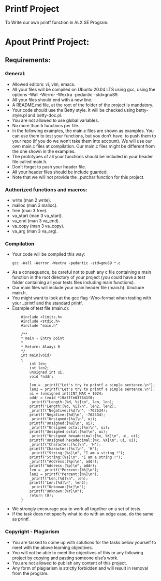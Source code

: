 # Printf Project
To Write our own printf function in ALX SE Program.

# Apout Printf Project:
## Requirements:

### General:
- Allowed editors: vi, vim, emacs.
- All your files will be compiled on Ubuntu 20.04 LTS using gcc, using the options -Wall -Werror -Wextra -pedantic -std=gnu89.
- All your files should end with a new line.
- A README.md file, at the root of the folder of the project is mandatory.
- Your code should use the Betty style. It will be checked using betty-style.pl and betty-doc.pl.
- You are not allowed to use global variables.
- No more than 5 functions per file.
- In the following examples, the main.c files are shown as examples. You can use them to test your functions, but you don’t have. to push them to your repo (if you do we won’t take them into account). We will use our own main.c files at compilation. Our main.c files might be different from the one shown in the examples.
- The prototypes of all your functions should be included in your header file called main.h.
- Don’t forget to push your header file.
- All your header files should be include guarded.
- Note that we will not provide the _putchar function for this project.

### Authorized functions and macros:
- write (man 2 write).
- malloc (man 3 malloc).
- free (man 3 free).
- va_start (man 3 va_start).
- va_end (man 3 va_end).
- va_copy (man 3 va_copy).
- va_arg (man 3 va_arg).

### Compilation
- Your code will be compiled this way:
    ```
    gcc -Wall -Werror -Wextra -pedantic -std=gnu89 *.c
    ```
- As a consequence, be careful not to push any c file containing a main function in the root directory of your project (you could have a test folder containing all your tests files including main functions).
- Our main files will include your main header file (main.h): #include main.h.
- You might want to look at the gcc flag -Wno-format when testing with your _printf and the standard printf.
- Example of test file (main.c):
    ```
        #include <limits.h>
        #include <stdio.h>
        #include "main.h"

        /**
        * main - Entry point
        *
        * Return: Always 0
        */
        int main(void)
        {
            int len;
            int len2;
            unsigned int ui;
            void *addr;

            len = _printf("Let's try to printf a simple sentence.\n");
            len2 = printf("Let's try to printf a simple sentence.\n");
            ui = (unsigned int)INT_MAX + 1024;
            addr = (void *)0x7ffe637541f0;
            _printf("Length:[%d, %i]\n", len, len);
            printf("Length:[%d, %i]\n", len2, len2);
            _printf("Negative:[%d]\n", -762534);
            printf("Negative:[%d]\n", -762534);
            _printf("Unsigned:[%u]\n", ui);
            printf("Unsigned:[%u]\n", ui);
            _printf("Unsigned octal:[%o]\n", ui);
            printf("Unsigned octal:[%o]\n", ui);
            _printf("Unsigned hexadecimal:[%x, %X]\n", ui, ui);
            printf("Unsigned hexadecimal:[%x, %X]\n", ui, ui);
            _printf("Character:[%c]\n", 'H');
            printf("Character:[%c]\n", 'H');
            _printf("String:[%s]\n", "I am a string !");
            printf("String:[%s]\n", "I am a string !");
            _printf("Address:[%p]\n", addr);
            printf("Address:[%p]\n", addr);
            len = _printf("Percent:[%%]\n");
            len2 = printf("Percent:[%%]\n");
            _printf("Len:[%d]\n", len);
            printf("Len:[%d]\n", len2);
            _printf("Unknown:[%r]\n");
            printf("Unknown:[%r]\n");
            return (0);
        }
    ```
- We strongly encourage you to work all together on a set of tests.
- If the task does not specify what to do with an edge case, do the same as printf.

### Copyright - Plagiarism
- You are tasked to come up with solutions for the tasks below yourself to meet with the above learning objectives.
- You will not be able to meet the objectives of this or any following project by copying and pasting someone else’s work.
- You are not allowed to publish any content of this project.
- Any form of plagiarism is strictly forbidden and will result in removal from the program.
